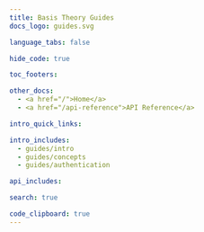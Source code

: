 ```yaml
---
title: Basis Theory Guides
docs_logo: guides.svg

language_tabs: false

hide_code: true

toc_footers:

other_docs:
  - <a href="/">Home</a>
  - <a href="/api-reference">API Reference</a>

intro_quick_links:

intro_includes:
  - guides/intro
  - guides/concepts
  - guides/authentication

api_includes:

search: true

code_clipboard: true
---
```

